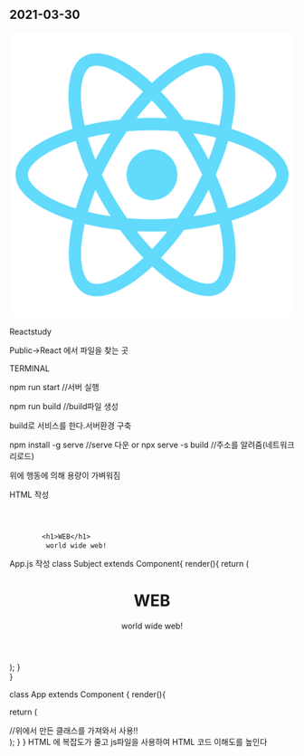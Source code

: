 ## 2021-03-30

<img src="/public/logo512.png" >

Reactstudy


Public->React 에서 파일을 찾는 곳

TERMINAL

npm run start //서버 실행

npm run build //build파일 생성

build로 서비스를 한다.서버환경 구축

npm install -g serve //serve 다운
or
npx serve -s build //주소를 알려줌(네트워크 리로드)

위에 행동에 의해 용량이 가벼워짐

HTML 작성
><header>
            <h1>WEB</h1>
             world wide web!
> </header>

App.js 작성
class Subject extends Component{
  render(){
    return (
      <header>
        <h1>WEB</h1>
         world wide web!
      </header>
    );
  }  
}


class App extends Component {
  render(){
  
  return (
    <div className="App">
      <Subject></Subject>//위에서 만든 클래스를 가져와서 사용!!
    </div>
   );
  }
}
HTML 에 복잡도가 줄고 js파일을 사용하여 HTML 코드 이해도를 높인다





